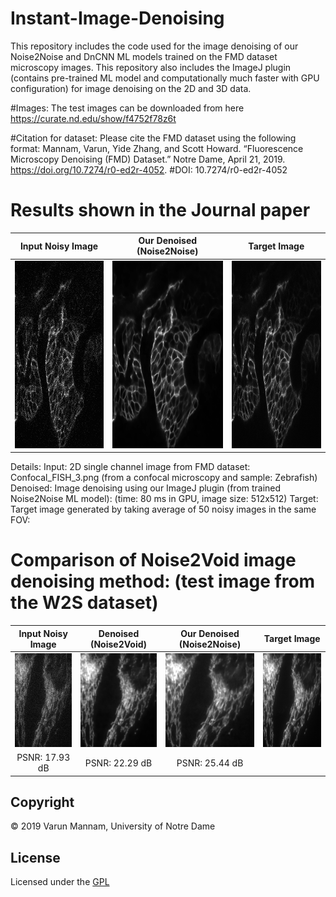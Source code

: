 # Instant-Image-Denoising
This repository includes the code used for the image denoising of our Noise2Noise and DnCNN ML models trained on the FMD dataset microscopy images. This repository also includes the ImageJ plugin (contains pre-trained ML model and computationally much faster with GPU configuration) for image denoising on the 2D and 3D data. 

#Images: The test images can be downloaded from here https://curate.nd.edu/show/f4752f78z6t

#Citation for dataset: Please cite the FMD dataset using the following format: Mannam, Varun, Yide Zhang, and Scott Howard. “Fluorescence Microscopy Denoising (FMD) Dataset.” Notre Dame, April 21, 2019. https://doi.org/10.7274/r0-ed2r-4052. #DOI: 10.7274/r0-ed2r-4052

# Results shown in the Journal paper

Input Noisy Image          | Our Denoised (Noise2Noise)| Target Image 		         |	
:-------------------------:|:-------------------------:|:-------------------------:|
<img src="Plugins/Test_images/2D_images/Raw_Images/Confocal_FISH_3.png" width="300" height="300" />   |  <img src="Plugins/Test_images/2D_images/Image_Denoising_results/denoised_confocal_fish3.png" width="300" height="300" />| <img src="Plugins/Test_images/2D_images/Target(ground_truth)_Images/gt_Confocal_FISH_3.png" width="300" height="300" /> |


Details: 
Input: 2D single channel image from FMD dataset: Confocal_FISH_3.png (from a confocal microscopy and sample: Zebrafish)
Denoised: Image denoising using our ImageJ plugin (from trained Noise2Noise ML model): (time: 80 ms in GPU, image size: 512x512)
Target: Target image generated by taking average of 50 noisy images in the same FOV: 


# Comparison of Noise2Void image denoising method: (test image from the W2S dataset)

Input Noisy Image          | Denoised (Noise2Void)	   | Our Denoised (Noise2Noise)| Target Image 		         |	
:-------------------------:|:-------------------------:|:-------------------------:|:-------------------------:|
<img src="Plugins/N2V_Comparison/W2S_dataset/W2S_noisy_input_avg1_010_0.png" width="150" height="150" />  | <img src="Plugins/N2V_Comparison/W2S_dataset/W2S_denosied_Noise2Void_010_0.png" width="150" height="150" /> | <img src="Plugins/N2V_Comparison/W2S_dataset/W2S_denosied_Noise2Noise(Ours)_010_0.png" width="150" height="150" />  | <img src="Plugins/N2V_Comparison/W2S_dataset/W2S_target_avg400_010_0.png" width="150" height="150" />  | 
PSNR: 17.93 dB			       | PSNR: 22.29 dB			       | PSNR: 25.44 dB	           | 


## **Copyright**

© 2019 Varun Mannam, University of Notre Dame  

## **License**

Licensed under the [GPL](https://github.com/ND-HowardGroup/Instant_image_denoising/blob/master/LICENSE)

